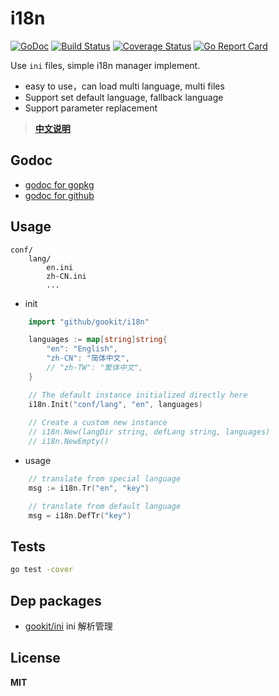 # i18n

[![GoDoc](https://godoc.org/github.com/gookit/i18n?status.svg)](https://godoc.org/github.com/gookit/i18n)
[![Build Status](https://travis-ci.org/gookit/i18n.svg?branch=master)](https://travis-ci.org/gookit/i18n)
[![Coverage Status](https://coveralls.io/repos/github/gookit/i18n/badge.svg?branch=master)](https://coveralls.io/github/gookit/i18n?branch=master)
[![Go Report Card](https://goreportcard.com/badge/github.com/gookit/i18n)](https://goreportcard.com/report/github.com/gookit/i18n)

Use `ini` files, simple i18n manager implement.

- easy to use，can load multi language, multi files
- Support set default language, fallback language
- Support parameter replacement

> **[中文说明](README_cn.md)**

## Godoc

- [godoc for gopkg](https://godoc.org/gopkg.in/gookit/i18n.v1)
- [godoc for github](https://godoc.org/github.com/gookit/i18n)

## Usage

```text
conf/
    lang/
        en.ini
        zh-CN.ini
        ...
```

- init

```go
    import "github/gookit/i18n"

    languages := map[string]string{
        "en": "English",
        "zh-CN": "简体中文",
        // "zh-TW": "繁体中文",
    }

    // The default instance initialized directly here
    i18n.Init("conf/lang", "en", languages)
    
    // Create a custom new instance
    // i18n.New(langDir string, defLang string, languages)
    // i18n.NewEmpty()
```

- usage

```go
    // translate from special language
    msg := i18n.Tr("en", "key")

    // translate from default language
    msg = i18n.DefTr("key")
```

## Tests

```bash
go test -cover
```

## Dep packages

- [gookit/ini](https://github.com/gookit/ini) ini 解析管理

## License

**MIT**
